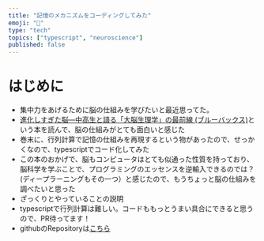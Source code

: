```yaml
---
title: "記憶のメカニズムをコーディングしてみた"
emoji: "🧠"
type: "tech"
topics: ["typescript", "neuroscience"]
published: false
---
```


# はじめに
- 集中力をあげるために脳の仕組みを学びたいと最近思ってた。
- [進化しすぎた脳―中高生と語る「大脳生理学」の最前線 (ブルーバックス)](https://amzn.to/2FRNeCA)という本を読んで、脳の仕組みがとても面白いと感じた
- 巻末に、行列計算で記憶の仕組みを再現するという物があったので、せっかくなので、typescriptでコード化してみた
- この本のおかげで、脳もコンピュータはとても似通った性質を持っており、脳科学を学ぶことで、プログラミングのエッセンスを逆輸入できるのでは？(ディープラーニングもその一つ）と感じたので、もうちょっと脳の仕組みを調べたいと思った
- ざっくりとやっていることの説明
- typescriptで行列計算は難しい。コードももっとうまい具合にできると思うので、PR待ってます！
- githubのRepositoryは[こちら](https://github.com/ryuseikurata/neural_network)
